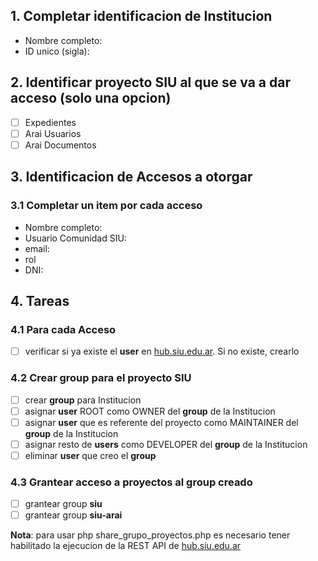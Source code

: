 ## 1. Completar identificacion de Institucion
- Nombre completo:  
- ID unico (sigla):

## 2. Identificar proyecto SIU al que se va a dar acceso (solo una opcion)
- [ ] Expedientes  
- [ ] Arai Usuarios
- [ ] Arai Documentos

## 3. Identificacion de Accesos a otorgar
### 3.1 Completar un item por cada acceso 
- Nombre completo:
- Usuario Comunidad SIU:
- email:
- rol
- DNI:

## 4. Tareas
### 4.1 Para cada Acceso 
- [ ] verificar si ya existe el **user** en [hub.siu.edu.ar](url). Si no existe, crearlo

### 4.2 Crear group para el proyecto SIU
- [ ] crear **group** para Institucion 
- [ ] asignar **user** ROOT como OWNER del **group** de la Institucion 
- [ ] asignar **user** que es referente del proyecto como MAINTAINER del **group** de la Institucion 
- [ ] asignar resto de **users** como DEVELOPER del **group** de la Institucion
- [ ] eliminar **user** que creo el **group** 

### 4.3 Grantear acceso a proyectos al group creado
- [ ] grantear group **siu**
- [ ] grantear group **siu-arai**

**Nota**: para usar php share_grupo_proyectos.php es necesario tener habilitado la ejecucion de la REST API de [hub.siu.edu.ar](url)






 
